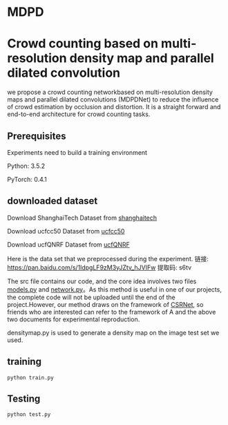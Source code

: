 # MDPD
# Crowd counting based on multi-resolution density map and parallel dilated convolution 

we propose a crowd counting networkbased on multi-resolution density maps and parallel dilated convolutions (MDPDNet) to reduce the influence of crowd estimation by occlusion and distortion. It is a straight forward and end-to-end architecture for crowd counting tasks.

## Prerequisites

Experiments need to build a training environment

Python: 3.5.2

PyTorch: 0.4.1

## downloaded dataset

Download ShanghaiTech Dataset from [shanghaitech](https://pan.baidu.com/s/1nuAYslz)  

Download ucfcc50 Dataset from [ucfcc50](https://www.crcv.ucf.edu/data/ucf-cc-50/)  

Download ucfQNRF Dataset from [ucfQNRF](https://www.crcv.ucf.edu/data/ucf-qnrf/)  

Here is the data set that we preprocessed during the experiment. 链接: https://pan.baidu.com/s/1ldpgLF9zM3yJZtv_hJVIFw 提取码: s6tv

The src file contains our code, and the core idea involves two files [models.py](https://github.com/zhoumiga/MDPD/tree/main/src) and [network.py](https://github.com/zhoumiga/MDPD/tree/main/src)。As this method is useful in one of our projects, the complete code will not be uploaded until the end of the project.However, our method draws on the framework of [CSRNet](https://github.com/leeyeehoo/CSRNet-pytorch), so friends who are interested can refer to the framework of A and the above two documents for experimental reproduction.

densitymap.py is used to generate a density map on the image test set we used.

## training
```
python train.py
```
## Testing
```
python test.py
```




